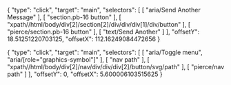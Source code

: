 {
    "type": "click",
    "target": "main",
    "selectors": [
        [
            "aria/Send Another Message"
        ],
        [
            "section.pb-16 button"
        ],
        [
            "xpath//html/body/div[2]/section[2]/div/div/div[1]/div/button"
        ],
        [
            "pierce/section.pb-16 button"
        ],
        [
            "text/Send Another"
        ]
    ],
    "offsetY": 18.51251220703125,
    "offsetX": 112.16249084472656
}



{
    "type": "click",
    "target": "main",
    "selectors": [
        [
            "aria/Toggle menu",
            "aria/[role=\"graphics-symbol\"]"
        ],
        [
            "nav path"
        ],
        [
            "xpath//html/body/div[2]/nav/div/div/div[2]/button/svg/path"
        ],
        [
            "pierce/nav path"
        ]
    ],
    "offsetY": 0,
    "offsetX": 5.600006103515625
}
